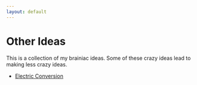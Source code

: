 ```yaml
---
layout: default
---
```


# Other Ideas

This is a collection of my brainiac ideas. Some of these crazy ideas lead to making less crazy ideas.

* [Electric Conversion](./electric_conversion.md)